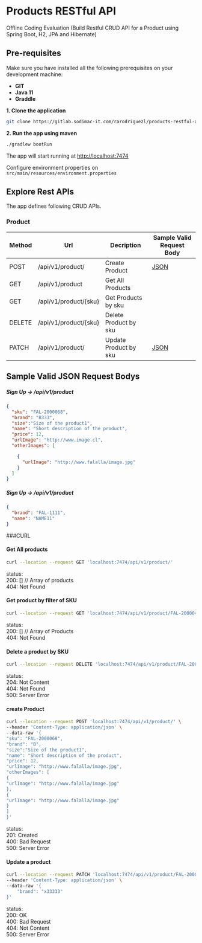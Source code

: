 # Products RESTful API
Offline Coding Evaluation (Build Restful CRUD API for a Product using Spring Boot, H2, JPA and Hibernate)

## Pre-requisites
Make sure you have installed all the following prerequisites on your development machine:
* **GIT**
* **Java 11**
* **Graddle**

**1. Clone the application**

```bash
git clone https://gitlab.sodimac-it.com/rarodriguezl/products-restful-api.git
```

**2. Run the app using maven**

```bash
./gradlew bootRun
```
The app will start running at <http://localhost:7474>

Configure environment properties on `src/main/resources/environment.properties`


## Explore Rest APIs

The app defines following CRUD APIs.

### Product

| Method | Url | Decription | Sample Valid Request Body | 
| ------ | --- | ---------- | --------------------------- |
| POST   | /api/v1/product/ | Create Product | [JSON](#createProduct) |
| GET   | /api/v1/product | Get All Products  | |
| GET   | /api/v1/product/{sku} | Get Products by sku|
| DELETE   | /api/v1/product/{sku} | Delete Product by sku  |  |
| PATCH   | /api/v1/product/ | Update Product by sku | [JSON](#updateProduct) |
## Sample Valid JSON Request Bodys

##### <a id="createProduct">Sign Up -> /api/v1/product</a>
```json
{
  "sku": "FAL-2000068",
  "brand": "B333",
  "size":"Size of the product1",
  "name": "Short description of the product",
  "price": 12,
  "urlImage": "http://www.image.cl",
  "otherImages": [

    {
      "urlImage": "http://www.falalla/image.jpg"
    }
  ]
}
```

##### <a id="updateProduct">Sign Up -> /api/v1/product</a>
```json
{
  "brand": "FAL-1111",
  "name": "NAME11"
}
```
###CURL

#### Get All products
```sh
curl --location --request GET 'localhost:7474/api/v1/product/'
```
status:  
200: []  // Array of products  
404: Not Found

#### Get product by filter of SKU  
```sh
curl --location --request GET 'localhost:7474/api/v1/product/FAL-2000049'
```
status:  
200: [] // Array of Products    
404: Not Found  

#### Delete a product by SKU
```sh
curl --location --request DELETE 'localhost:7474/api/v1/product/FAL-2000049'
```
status:  
204: Not Content  
404: Not Found  
500: Server Error  

#### create Product
```sh
curl --location --request POST 'localhost:7474/api/v1/product/' \  
--header 'Content-Type: application/json' \  
--data-raw '{  
"sku": "FAL-2000068",  
"brand": "B",  
"size":"Size of the product1",  
"name": "Short description of the product",  
"price": 12,  
"urlImage": "http://www.falalla/image.jpg",  
"otherImages": [  
{  
"urlImage": "http://www.falalla/image.jpg"  
},  
{
"urlImage": "http://www.falalla/image.jpg"
}  
]  
}'  
```
status:  
201: Created   
400: Bad Request   
500: Server Error  

#### Update a product
```sh
curl --location --request PATCH 'localhost:7474/api/v1/product/FAL-2000049' \  
--header 'Content-Type: application/json' \  
--data-raw '{
    "brand": "x33333"  
}'
```
status:  
200: OK   
400: Bad Request   
404: Not Content   
500: Server Error 
